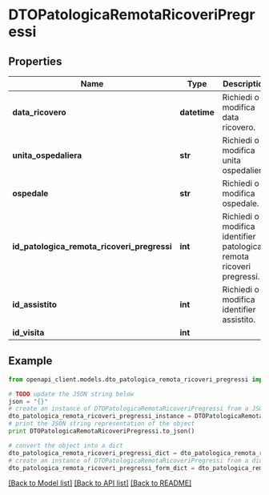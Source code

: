 # DTOPatologicaRemotaRicoveriPregressi



## Properties

Name | Type | Description | Notes
------------ | ------------- | ------------- | -------------
**data_ricovero** | **datetime** | Richiedi o modifica data ricovero. | [optional] 
**unita_ospedaliera** | **str** | Richiedi o modifica unita ospedaliera. | [optional] 
**ospedale** | **str** | Richiedi o modifica ospedale. | [optional] 
**id_patologica_remota_ricoveri_pregressi** | **int** | Richiedi o modifica identifier patologica remota ricoveri pregressi. | [optional] 
**id_assistito** | **int** | Richiedi o modifica identifier assistito. | [optional] 
**id_visita** | **int** |  | [optional] 

## Example

```python
from openapi_client.models.dto_patologica_remota_ricoveri_pregressi import DTOPatologicaRemotaRicoveriPregressi

# TODO update the JSON string below
json = "{}"
# create an instance of DTOPatologicaRemotaRicoveriPregressi from a JSON string
dto_patologica_remota_ricoveri_pregressi_instance = DTOPatologicaRemotaRicoveriPregressi.from_json(json)
# print the JSON string representation of the object
print DTOPatologicaRemotaRicoveriPregressi.to_json()

# convert the object into a dict
dto_patologica_remota_ricoveri_pregressi_dict = dto_patologica_remota_ricoveri_pregressi_instance.to_dict()
# create an instance of DTOPatologicaRemotaRicoveriPregressi from a dict
dto_patologica_remota_ricoveri_pregressi_form_dict = dto_patologica_remota_ricoveri_pregressi.from_dict(dto_patologica_remota_ricoveri_pregressi_dict)
```
[[Back to Model list]](../README.md#documentation-for-models) [[Back to API list]](../README.md#documentation-for-api-endpoints) [[Back to README]](../README.md)


